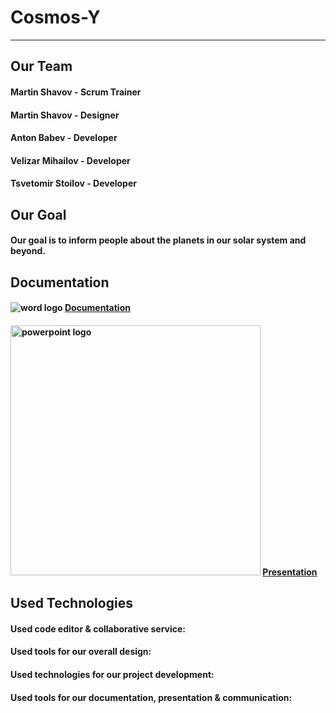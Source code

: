 # Cosmos-Y
  
<hr>

## Our Team
 
#### Martin Shavov - Scrum Trainer
#### Martin Shavov - Designer
#### Anton Babev - Developer
#### Velizar Mihailov - Developer
#### Tsvetomir Stoilov - Developer

## Our Goal

#### Our goal is to inform people about the planets in our solar system and beyond.

## Documentation

#### <img src= "images/README.MD_images/Word_logo.png" alt="word logo"> [Documentation](documents/cosmos-Y_documentation.docx)
#### <img src= "https://upload.wikimedia.org/wikipedia/commons/0/0d/Microsoft_Office_PowerPoint_%282019%E2%80%93present%29.svg" height='400' width='400' alt="powerpoint logo"> [Presentation](documents/Cosmos-Y_presentation.pptx)

## Used Technologies

#### Used code editor & collaborative service:
#### Used tools for our overall design:
#### Used technologies for our project development:
#### Used tools for our documentation, presentation & communication: